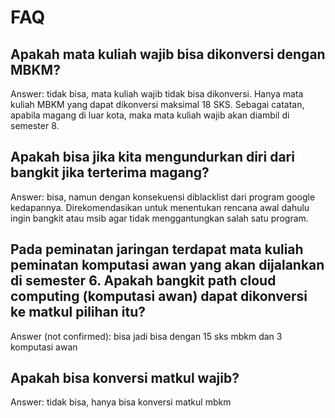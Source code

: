 # FAQ

## Apakah mata kuliah wajib bisa dikonversi dengan MBKM?

Answer: tidak bisa, mata kuliah wajib tidak bisa dikonversi. Hanya mata kuliah MBKM yang dapat dikonversi maksimal 18 SKS. Sebagai catatan, apabila magang di luar kota, maka mata kuliah wajib akan diambil di semester 8.

## Apakah bisa jika kita mengundurkan diri dari bangkit jika terterima magang?

Answer: bisa, namun dengan konsekuensi diblacklist dari program google kedapannya. Direkomendasikan untuk menentukan rencana awal dahulu ingin bangkit atau msib agar tidak menggantungkan salah satu program.

## Pada peminatan jaringan terdapat mata kuliah peminatan komputasi awan yang akan dijalankan di semester 6. Apakah bangkit path cloud computing (komputasi awan) dapat dikonversi ke matkul pilihan itu?

Answer (not confirmed): bisa jadi bisa dengan 15 sks mbkm dan 3 komputasi awan

## Apakah bisa konversi matkul wajib?

Answer: tidak bisa, hanya bisa konversi matkul mbkm
